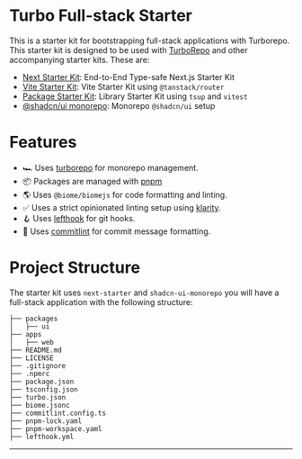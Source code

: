 # Turbo Full-stack Starter

This is a starter kit for bootstrapping full-stack applications with Turborepo. This starter kit is designed to be used with [TurboRepo](https://turborepo.org) and other accompanying starter kits. These are:

- [Next Starter Kit](https://github.com/Envoy-VC/next-starter): End-to-End Type-safe Next.js Starter Kit
- [Vite Starter Kit](https://github.com/Envoy-VC/vite-starter): Vite Starter Kit using `@tanstack/router`
- [Package Starter Kit](https://github.com/Envoy-VC/package-starter): Library Starter Kit using `tsup` and `vitest`
- [@shadcn/ui monorepo](https://github.com/Envoy-VC/shadcn-ui-monorepo): Monorepo `@shadcn/ui` setup

# Features

- 🏎️ Uses [turborepo](https://turborepo.org) for monorepo management.
- 📦 Packages are managed with [pnpm](https://pnpm.io) 
- 🌎 Uses `@biome/biomejs` for code formatting and linting.
- ✅ Uses a strict opinionated linting setup using [klarity](https://github.com/Envoy-VC/klarity).
- 🪝 Uses [lefthook](https://github.com/evilmartians/lefthook) for git hooks.
- 📝 Uses [commitlint](https://github.com/conventional-changelog/commitlint) for commit message formatting.

# Project Structure

The starter kit uses `next-starter` and `shadcn-ui-monorepo` you will have a full-stack application with the following structure:

```
├── packages
│   ├── ui
├── apps
│   ├── web
├── README.md
├── LICENSE
├── .gitignore
├── .npmrc
├── package.json
├── tsconfig.json
├── turbo.json
├── biome.jsonc
├── commitlint.config.ts
├── pnpm-lock.yaml
├── pnpm-workspace.yaml
├── lefthook.yml
```

---